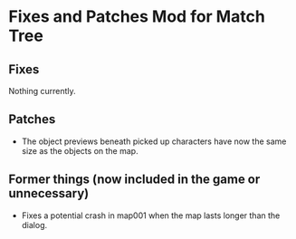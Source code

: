 # Fixes and Patches Mod for Match Tree

## Fixes

Nothing currently.

## Patches

- The object previews beneath picked up characters have now the same size as the objects on the map.

## Former things (now included in the game or unnecessary)

- Fixes a potential crash in map001 when the map lasts longer than the dialog.

